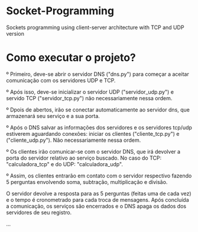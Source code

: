 # Socket-Programming
Sockets programming using client-server architecture with TCP and UDP version

# Como executar o projeto? 

º Primeiro, deve-se abrir o servidor DNS ("dns.py") para começar a aceitar comunicação com os servidores UDP e TCP.

º Após isso, deve-se inicializar o servidor UDP ("servidor_udp.py") e servido TCP ("servidor_tcp.py") não necessariamente nessa ordem. 

º Dpois de abertos, irão se conectar automaticamente ao servidor dns, que armazenará seu serviço e a sua porta.

º Após o DNS salvar as informações dos servidores e os servidores tcp/udp estiverem aguardando conexões:
iniciar os clientes ("cliente_tcp.py") e ("cliente_udp.py"). Não necessariamente nessa ordem.

º Os clientes irão comunicar-se com o servidor DNS, que irá devolver a porta do servidor relativo ao serviço buscado. No caso do TCP: "calculadora_tcp" e do UDP: "calculadora_udp".

º Assim, os clientes entrarão em contato com o servidor respectivo fazendo 5 perguntas envolvendo soma, subtração, multiplicação e divisão. 

O servidor devolve a resposta para as 5 perguntas (feitas uma de cada vez) e o tempo é cronometrado para cada troca de mensagens.
Após concluída a comunicação, os serviços são encerrados e o DNS apaga os dados dos servidores de seu registro.

...
